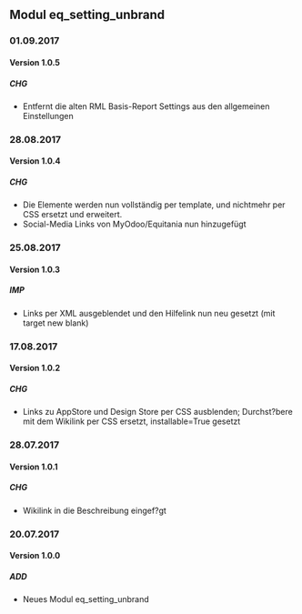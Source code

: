 ## Modul eq_setting_unbrand

### 01.09.2017
#### Version 1.0.5
##### CHG
- Entfernt die alten RML Basis-Report Settings aus den allgemeinen Einstellungen

### 28.08.2017
#### Version 1.0.4
##### CHG
- Die Elemente werden nun vollständig per template, und nichtmehr per CSS ersetzt und erweitert.
- Social-Media Links von MyOdoo/Equitania nun hinzugefügt

### 25.08.2017
#### Version 1.0.3
##### IMP
- Links per XML ausgeblendet und den Hilfelink nun neu gesetzt (mit target new blank)

### 17.08.2017
#### Version 1.0.2
##### CHG
- Links zu AppStore und Design Store per CSS ausblenden; Durchst?bere mit dem Wikilink per CSS ersetzt, installable=True gesetzt

### 28.07.2017
#### Version 1.0.1
##### CHG
- Wikilink in die Beschreibung eingef?gt

### 20.07.2017
#### Version 1.0.0
##### ADD
- Neues Modul eq_setting_unbrand
